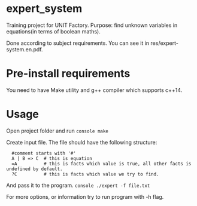 # expert_system

Training project for UNIT Factory.
Purpose: find unknown variables in equations(in terms of boolean maths).

Done according to subject requirements. You can see it in res/expert-system.en.pdf.

# Pre-install requirements
You need to have Make utility and g++ compiler which supports c++14.

# Usage
Open project folder and run ```console make```

Create input file.
The file should have the following structure:
```console cat file.txt
  #comment starts with '#'
  A | B => C  # this is equation
  =A          # this is facts which value is true, all other facts is undefined by default.
  ?C          # this is facts which value we try to find.
```

And pass it to the program.
```console ./expert -f file.txt```

For more options, or information try to run program with -h flag.
